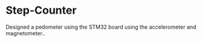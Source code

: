 # Step-Counter
Designed a pedometer using the STM32 board using the accelerometer and magnetometer.. 
